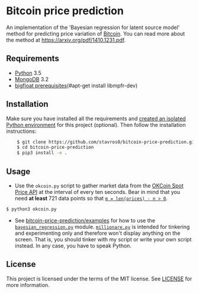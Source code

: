 # Bitcoin price prediction

An implementation of the 'Bayesian regression for latent source model' method for predicting price variation of [Bitcoin](https://bitcoin.org). You can read more about the method at https://arxiv.org/pdf/1410.1231.pdf.

## Requirements

* [Python](https://www.python.org/) 3.5
* [MongoDB](http://www.mongodb.org/) 3.2
* [bigfloat prerequisites](http://bigfloat.readthedocs.org/en/latest/#prerequisites)(#apt-get install libmpfr-dev)

## Installation

Make sure you have installed all the requirements and [created an isolated Python environment](https://virtualenv.pypa.io/en/stable/) for this project (optional). Then follow the installation instructions:

```sh
    $ git clone https://github.com/stavros0/bitcoin-price-prediction.git
    $ cd bitcoin-price-prediction
    $ pip3 install -e .
```

## Usage

- Use the `okcoin.py` script to gather market data from the [OKCoin Spot Price API](https://www.okcoin.com/about/rest_api.do) at the interval of every ten seconds. Bear in mind that you need **at least** 721 data points so that [`m = len(prices) - n > 0`](https://github.com/stavros0/bitcoin-price-prediction/blob/master/bitcoin_price_prediction/bayesian_regression.py#L28).

```sh
$ python3 okcoin.py
```

- See [bitcoin-price-prediction/examples](https://github.com/stavros0/bitcoin-price-prediction/tree/master/examples) for how to use the [`bayesian_regression.py`](https://github.com/stavros0/bitcoin-price-prediction/blob/master/bitcoin_price_prediction/bayesian_regression.py) module. [`millionare.py`](https://github.com/stavros0/bitcoin-price-prediction/blob/master/examples/millionaire.py) is intended for tinkering and experimenting only and therefore won't display anything on the screen. That is, you should tinker with my script or write your own script instead. In any case, you have to speak Python.


## License

This project is licensed under the terms of the MIT license. See [LICENSE](https://github.com/stavros0/bitcoin-price-prediction/blob/master/LICENSE) for more information.

